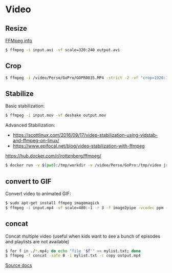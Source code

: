 
# Video

## Resize

[FFMpeg info](https://trac.ffmpeg.org/wiki/Scaling%20(resizing)%20with%20ffmpeg)

```bash
$ ffmpeg -i input.avi -vf scale=320:240 output.avi
```

## Crop

```bash
$ ffmpeg -i /video/Perso/GoPro/GOPR0035.MP4 -strict -2 -vf "crop=1920:1080:150:150" after.mp4
``` 

## Stabilize

Basic stabilization:

```bash
$ ffmpeg -i input.mov -vf deshake output.mov
```

Advanced Stabilization:

* https://scottlinux.com/2016/09/17/video-stabilization-using-vidstab-and-ffmpeg-on-linux/
* https://www.epifocal.net/blog/video-stabilization-with-ffmpeg

https://hub.docker.com/r/jrottenberg/ffmpeg/

```bash
$ docker run -v $(pwd):/tmp/workdir -v /video/Perso/GoPro:/tmp/video jrottenberg/ffmpeg:alpine -i /tmp/video/GOPR0032.MP4 -vf vidstabtransform=input=transform_vectors.trf:zoom=1:smoothing=30,unsharp=5:5:0.8:3:3:0.4 -vcodec libx264 -preset slow -tune film -crf 18 -acodec copy /tmp/workdir/SMOOTH_OUTPUT_VIDEO.mp4
```

## convert to GIF

Convert video to animated GIF:

```bash
$ sudo apt-get install ffmpeg imagemagick
$ ffmpeg -i input.mp4 -vf scale=480:-1 -r 3 -f image2pipe -vcodec ppm - | convert -delay 20 -loop 0 - output.gif
```

## concat

Concat multiple video (useful when kids want to see a bunch of episodes and playlists are not available)

```bash
$ for f in ./*.mp4; do echo "file '$f'" >> mylist.txt; done
$ ffmpeg -f concat -safe 0 -i mylist.txt -c copy output.mp4
```

[Source docs](https://trac.ffmpeg.org/wiki/Concatenate)